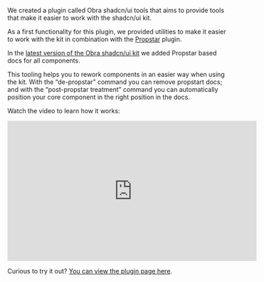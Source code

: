 <script context="module" lang="ts">
    import type { BlogFrontmatter } from '$lib/blog/types';

    export const metadata: BlogFrontmatter = {
        title: 'Obra shadcn/ui tools plugin released',
        date: '2025-09-03',
        author: 'Johan Ronsse'
    }
</script>

We created a plugin called Obra shadcn/ui tools that aims to provide tools that make it easier to work with the shadcn/ui kit.

As a first functionality for this plugin, we provided utilities to make it easier to work with the kit in combination with the [Propstar](https://www.figma.com/community/plugin/1116018586739867857/propstar) plugin.

In the [latest version of the Obra shadcn/ui kit](https://www.figma.com/community/file/1514746685758799870/obra-shadcn-ui) we added Propstar based docs for all components.

This tooling helps you to rework components in an easier way when using the kit. With the “de-propstar” command you can remove propstart docs; and with the “post-propstar treatment” command you can automatically position your core component in the right position in the docs. 

Watch the video to learn how it works:

<iframe width="560" height="315" src="https://www.youtube.com/embed/5KZFwtLvZ6Q" title="YouTube video player" frameborder="0" allow="accelerometer; autoplay; clipboard-write; encrypted-media; gyroscope; picture-in-picture; web-share" referrerpolicy="strict-origin-when-cross-origin" allowfullscreen></iframe>

Curious to try it out? [You can view the plugin page here](https://www.figma.com/community/plugin/1544866255228781486/obra-shadcn-ui-tools).


